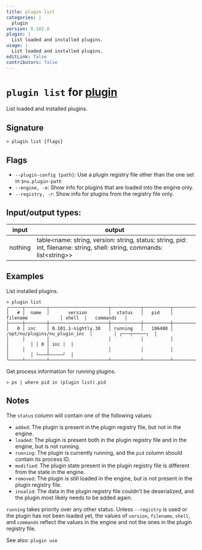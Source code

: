 ```yaml
---
title: plugin list
categories: |
  plugin
version: 0.102.0
plugin: |
  List loaded and installed plugins.
usage: |
  List loaded and installed plugins.
editLink: false
contributors: false
---
```

<!-- This file is automatically generated. Please edit the command in https://github.com/nushell/nushell instead. -->

# `plugin list` for [plugin](/commands/categories/plugin.md)

<div class='command-title'>List loaded and installed plugins.</div>

## Signature

```> plugin list {flags} ```

## Flags

 -  `--plugin-config {path}`: Use a plugin registry file other than the one set in `$nu.plugin-path`
 -  `--engine, -e`: Show info for plugins that are loaded into the engine only.
 -  `--registry, -r`: Show info for plugins from the registry file only.


## Input/output types:

| input   | output                                                                                                                  |
| ------- | ----------------------------------------------------------------------------------------------------------------------- |
| nothing | table\<name: string, version: string, status: string, pid: int, filename: string, shell: string, commands: list\<string\>\> |

## Examples

List installed plugins.
```nu
> plugin list
╭─────┬────────┬──────────────────────┬───────────┬──────────┬────────────────────────────────┬────────┬──────────────╮
│   # │  name  │       version        │  status   │   pid    │            filename            │ shell  │   commands   │
├─────┼────────┼──────────────────────┼───────────┼──────────┼────────────────────────────────┼────────┼──────────────┤
│   0 │ inc    │ 0.101.1-nightly.30   │ running   │   106480 │ /opt/nu/plugins/nu_plugin_inc  │        │ ╭───┬─────╮  │
│     │        │                      │           │          │                                │        │ │ 0 │ inc │  │
│     │        │                      │           │          │                                │        │ ╰───┴─────╯  │
╰─────┴────────┴──────────────────────┴───────────┴──────────┴────────────────────────────────┴────────┴──────────────╯

```

Get process information for running plugins.
```nu
> ps | where pid in (plugin list).pid

```

## Notes
The `status` column will contain one of the following values:

- `added`:    The plugin is present in the plugin registry file, but not in
              the engine.
- `loaded`:   The plugin is present both in the plugin registry file and in
              the engine, but is not running.
- `running`:  The plugin is currently running, and the `pid` column should
              contain its process ID.
- `modified`: The plugin state present in the plugin registry file is different
              from the state in the engine.
- `removed`:  The plugin is still loaded in the engine, but is not present in
              the plugin registry file.
- `invalid`:  The data in the plugin registry file couldn't be deserialized,
              and the plugin most likely needs to be added again.

`running` takes priority over any other status. Unless `--registry` is used
or the plugin has not been loaded yet, the values of `version`, `filename`,
`shell`, and `commands` reflect the values in the engine and not the ones in
the plugin registry file.

See also: `plugin use`